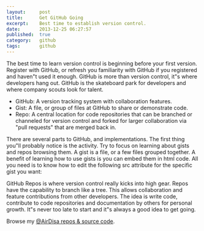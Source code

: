 ```yaml
---
layout:     post
title:      Get GitHub Going
excerpt:    Best time to establish version control.
date:       2013-12-25 06:27:57
published:  true
category:   github
tags:       github
---
```


The best time to learn version control is beginning before your first version. Register with GitHub, or refresh you familiarity with GitHub if you registered and haven&quot;t used it enough. GitHub is more than version control, it&quot;s where developers hang out. GitHub is the skateboard park for developers and where company scouts look for talent.

<ul>
  <li>GitHub: A version tracking system with collaboration features.</li>
  <li>Gist: A file, or group of files at GitHub to share or demonstrate code.</li>
  <li>Repo: A central location for code repositories that can be branched or channeled for version control and forked for larger collaboration via &quot;pull requests&quot; that are merged back in.</li>
</ul>

There are several parts to GitHub, and implementations. The first thing you&quot;ll probably notice is the activity. Try to focus on learning about gists and repos browsing them. A gist is a file, or a few files grouped together. A benefit of learning how to use gists is you can embed them in html code. All you need is to know how to edit the following src attribute for the specific gist you want:

<script src="https://gist.github.com/AirDisa/8124295.js"></script>

GitHub Repos is where version control really kicks into high gear. Repos have the capability to branch like a tree. This allows collaboration and feature contributions from other developers. The idea is write code, contribute to code repositories and documentation by others for personal growth. It&quot;s never too late to start and it&quot;s always a good idea to get going.

Browse my [@AirDisa repos &amp; source code][airdisa-github].

[airdisa-github]: https://github.com/AirDisa?tab=repositories
